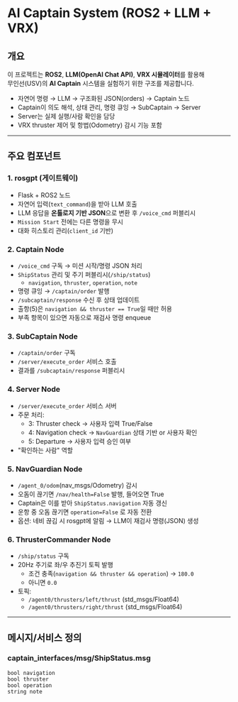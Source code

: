# AI Captain System (ROS2 + LLM + VRX)

## 개요
이 프로젝트는 **ROS2**, **LLM(OpenAI Chat API)**, **VRX 시뮬레이터**를 활용해  
무인선(USV)의 **AI Captain** 시스템을 실험하기 위한 구조를 제공합니다.  

- 자연어 명령 → LLM → 구조화된 JSON(orders) → Captain 노드  
- Captain이 의도 해석, 상태 관리, 명령 큐잉 → SubCaptain → Server  
- Server는 실제 실행/사람 확인을 담당  
- VRX thruster 제어 및 항법(Odometry) 감시 기능 포함

---

## 주요 컴포넌트

### 1. rosgpt (게이트웨이)
- Flask + ROS2 노드
- 자연어 입력(`text_command`)을 받아 LLM 호출
- LLM 응답을 **온톨로지 기반 JSON**으로 변환 후 `/voice_cmd` 퍼블리시
- `Mission Start` 전에는 다른 명령을 무시
- 대화 히스토리 관리(`client_id` 기반)

### 2. Captain Node
- `/voice_cmd` 구독 → 미션 시작/명령 JSON 처리
- `ShipStatus` 관리 및 주기 퍼블리시(`/ship/status`)
  - `navigation`, `thruster`, `operation`, `note`
- 명령 큐잉 → `/captain/order` 발행
- `/subcaptain/response` 수신 후 상태 업데이트
- 출항(5)은 `navigation && thruster == True`일 때만 허용
- 부족 항목이 있으면 자동으로 재검사 명령 enqueue

### 3. SubCaptain Node
- `/captain/order` 구독
- `/server/execute_order` 서비스 호출
- 결과를 `/subcaptain/response` 퍼블리시

### 4. Server Node
- `/server/execute_order` 서비스 서버
- 주문 처리:
  - 3: Thruster check → 사용자 입력 True/False
  - 4: Navigation check → `NavGuardian` 상태 기반 or 사용자 확인
  - 5: Departure → 사용자 입력 승인 여부
- "확인하는 사람" 역할

### 5. NavGuardian Node
- `/agent_0/odom`(nav_msgs/Odometry) 감시
- 오돔이 끊기면 `/nav/health=False` 발행, 들어오면 True
- Captain은 이를 받아 `ShipStatus.navigation` 자동 갱신
- 운항 중 오돔 끊기면 `operation=False` 로 자동 전환
- 옵션: 네비 끊김 시 rosgpt에 알림 → LLM이 재검사 명령(JSON) 생성

### 6. ThrusterCommander Node
- `/ship/status` 구독
- 20Hz 주기로 좌/우 추진기 토픽 발행
  - 조건 충족(`navigation && thruster && operation`) → `180.0`
  - 아니면 `0.0`
- 토픽:
  - `/agent0/thrusters/left/thrust` (std_msgs/Float64)  
  - `/agent0/thrusters/right/thrust` (std_msgs/Float64)

---

## 메시지/서비스 정의

### captain_interfaces/msg/ShipStatus.msg
```msg
bool navigation
bool thruster
bool operation
string note
